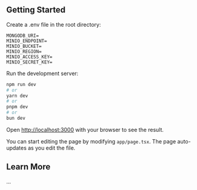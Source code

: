 ## Getting Started

Create a .env file in the root directory:

```enviromment
MONGODB_URI=
MINIO_ENDPOINT=
MINIO_BUCKET=
MINIO_REGION=
MINIO_ACCESS_KEY=
MINIO_SECRET_KEY=
```

Run the development server:

```bash
npm run dev
# or
yarn dev
# or
pnpm dev
# or
bun dev
```

Open [http://localhost:3000](http://localhost:3000) with your browser to see the result.

You can start editing the page by modifying `app/page.tsx`. The page auto-updates as you edit the file.

## Learn More

...
